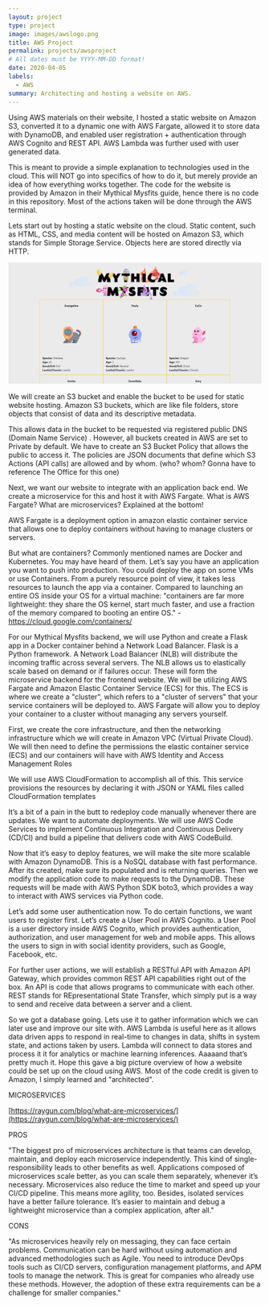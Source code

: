 ```yaml
---
layout: project
type: project
image: images/awslogo.png
title: AWS Project
permalink: projects/awsproject
# All dates must be YYYY-MM-DD format!
date: 2020-04-05
labels:
  - AWS
summary: Architecting and hosting a website on AWS. 
---
```



Using AWS materials on their website, I hosted a static website on Amazon S3, converted it to a dynamic one with AWS Fargate, allowed it to store data with DynamoDB, and enabled user registration + authentication through AWS Cognito and REST API. AWS Lambda was further used with user generated data.


This is meant to provide a simple explanation to technologies used in the cloud. This will NOT go into specifics of how to do it, but merely provide an idea of how everything works together. The code for the website is provided by Amazon in their Mythical Mysfits guide, hence there is no code in this repository. Most of the actions taken will be done through the AWS terminal.





Lets start out by hosting a static website on the cloud. Static content, such as HTML, CSS, and media content will be hosted on Amazon S3, which stands for Simple Storage Service. Objects here are stored directly via HTTP.


<img class="ui massive centered rounded image" src="../images/AWSHomepage.png">

We will create an S3 bucket and enable the bucket to be used for static website hosting. Amazon S3 buckets, which are like file folders, store objects that consist of data and its descriptive metadata.


This allows data in the bucket to be requested via registered public DNS (Domain Name Service) . However, all buckets created in AWS are set to Private by default. We have to create an S3 Bucket Policy that allows the public to access it. The policies are JSON documents that define which S3 Actions (API calls) are allowed and by whom. (who? whom? Gonna have to reference The Office for this one)



Next, we want our website to integrate with an application back end. We create a microservice for this and host it with AWS Fargate. What is AWS Fargate? What are microservices? Explained at the bottom!



AWS Fargate is a deployment option in amazon elastic container service that allows one to deploy containers without having to manage clusters or servers. 


But what are containers?
Commonly mentioned names are Docker and Kubernetes. You may have heard of them.
Let’s say you have an application you want to push into production. You could deploy the app on some VMs or use Containers. From a purely resource point of view, it takes less resources to launch the app via a container. Compared to launching an entire OS inside your OS for a virtual machine: "containers are far more lightweight: they share the OS kernel, start much faster, and use a fraction of the memory compared to booting an entire OS." -https://cloud.google.com/containers/


For our Mythical Mysfits backend, we will use Python and create a Flask app in a Docker container behind a Network Load Balancer. Flask is a Python framework. A Network Load Balancer (NLB) will distribute the incoming traffic across several servers. The NLB allows us to elastically scale based on demand or if failures occur. These will form the microservice backend for the frontend website. We will be utilizing AWS Fargate and Amazon Elastic Container Service (ECS) for this. The ECS is where we create a "cluster", which refers to a "cluster of servers" that your service containers will be deployed to. AWS Fargate will allow you to deploy your container to a cluster without managing any servers yourself. 


First, we create the core infrastructure, and then the networking infrastructure which we will create in Amazon VPC (Virtual Private Cloud). We will then need to define the permissions the elastic container service (ECS) and our containers will have with AWS Identity and Access Management Roles


We will use AWS CloudFormation to accomplish all of this. This service provisions the resources by declaring it with JSON or YAML files called CloudFormation templates


It’s a bit of a pain in the butt to redeploy code manually whenever there are updates. We want to automate deployments. We will use AWS Code Services to implement Continuous Integration and Continuous Delivery (CD/CI) and build a pipeline that delivers code with AWS CodeBuild. 


Now that it’s easy to deploy features, we will make the site more scalable with Amazon DynamoDB. This is a NoSQL database with fast performance. After its created, make sure its populated and is returning queries. Then we modify the application code to make requests to the DynamoDB. These requests will be made with AWS Python SDK boto3, which provides a way to interact with AWS services via Python code. 


Let’s add some user authentication now. To do certain functions, we want users to register first. Let’s create a User Pool in AWS Cognito. a User Pool is a user directory inside AWS Cognito, which provides authentication, authorization, and user management for web and mobile apps. This allows the users to sign in with social identity providers, such as Google, Facebook, etc. 


For further user actions, we will establish a RESTful API with Amazon API Gateway, which provides common REST API capabilities right out of the box. An API is code that allows programs to communicate with each other. REST stands for REpresentational State Transfer, which simply put is a way to send and receive data between a server and a client.


So we got a database going. Lets use it to gather information which we can later use and improve our site with. AWS Lambda is useful here as it allows data driven apps to respond in real-time to changes in data, shifts in system state, and actions taken by users. Lambda will connect to data stores and process it it for analytics or machine learning inferences. Aaaaand that’s pretty much it. Hope this gave a big picture overview of how a website could be set up on the cloud using AWS. Most of the code credit is given to Amazon, I simply learned and "architected".


MICROSERVICES

[https://raygun.com/blog/what-are-microservices/](https://raygun.com/blog/what-are-microservices/)

PROS

"The biggest pro of microservices architecture is that teams can develop, maintain, and deploy each microservice independently. This kind of single-responsibility leads to other benefits as well. Applications composed of microservices scale better, as you can scale them separately, whenever it’s necessary. Microservices also reduce the time to market and speed up your CI/CD pipeline. This means more agility, too. Besides, isolated services have a better failure tolerance. It’s easier to maintain and debug a lightweight microservice than a complex application, after all."
 
CONS

"As microservices heavily rely on messaging, they can face certain problems. Communication can be hard without using automation and advanced methodologies such as Agile. You need to introduce DevOps tools such as CI/CD servers, configuration management platforms, and APM tools to manage the network. This is great for companies who already use these methods. However, the adoption of these extra requirements can be a challenge for smaller companies."




  
  
